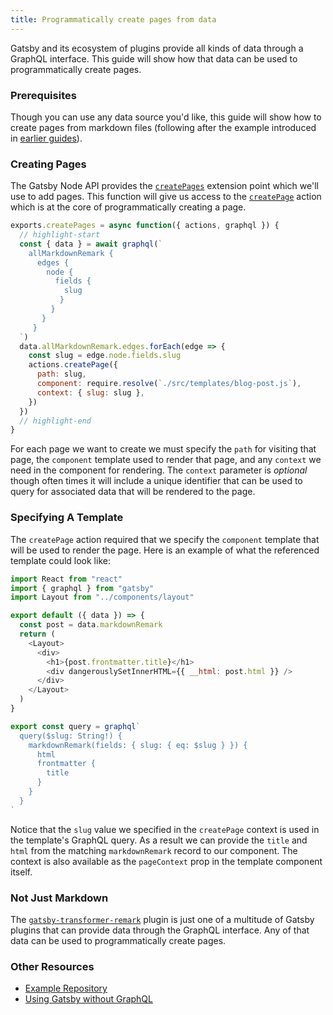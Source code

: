 ```yaml
---
title: Programmatically create pages from data
---
```


Gatsby and its ecosystem of plugins provide all kinds of data through a
GraphQL interface. This guide will show how that data can be used to
programmatically create pages.

### Prerequisites

Though you can use any data source you'd like, this guide will show how to
create pages from markdown files (following after the example introduced in
[earlier guides](/docs/adding-markdown-pages/)).

### Creating Pages

The Gatsby Node API provides the
[`createPages`](/docs/node-apis/#createPages)
extension point which we'll use to add pages. This function will give us
access to the
[`createPage`](/docs/actions/#createPage) action
which is at the core of programmatically creating a page.

```js:title=gatsby-node.js
exports.createPages = async function({ actions, graphql }) {
  // highlight-start
  const { data } = await graphql(`
    allMarkdownRemark {
      edges {
        node {
          fields {
            slug
           }
         }
       }
     }
  `)
  data.allMarkdownRemark.edges.forEach(edge => {
    const slug = edge.node.fields.slug
    actions.createPage({
      path: slug,
      component: require.resolve(`./src/templates/blog-post.js`),
      context: { slug: slug },
    })
  })
  // highlight-end
}
```

For each page we want to create we must specify the `path` for visiting that
page, the `component` template used to render that page, and any `context`
we need in the component for rendering. The `context` parameter is
_optional_ though often times it will include a unique identifier that can
be used to query for associated data that will be rendered to the page.

### Specifying A Template

The `createPage` action required that we specify the `component` template
that will be used to render the page. Here is an example of what the
referenced template could look like:

```javascript:title=blog-post.js
import React from "react"
import { graphql } from "gatsby"
import Layout from "../components/layout"

export default ({ data }) => {
  const post = data.markdownRemark
  return (
    <Layout>
      <div>
        <h1>{post.frontmatter.title}</h1>
        <div dangerouslySetInnerHTML={{ __html: post.html }} />
      </div>
    </Layout>
  )
}

export const query = graphql`
  query($slug: String!) {
    markdownRemark(fields: { slug: { eq: $slug } }) {
      html
      frontmatter {
        title
      }
    }
  }
`
```

Notice that the `slug` value we specified in the `createPage` context is
used in the template's GraphQL query. As a result we can provide the `title`
and `html` from the matching `markdownRemark` record to our component. The
context is also available as the `pageContext` prop in the template
component itself.

### Not Just Markdown

The
[`gatsby-transformer-remark`](/packages/gatsby-transformer-remark/)
plugin is just one of a multitude of Gatsby plugins that can provide data
through the GraphQL interface. Any of that data can be used to
programmatically create pages.

### Other Resources

- [Example Repository](https://github.com/jbranchaud/gatsby-programmatic-pages)
- [Using Gatsby without GraphQL](/docs/using-gatsby-without-graphql/)
